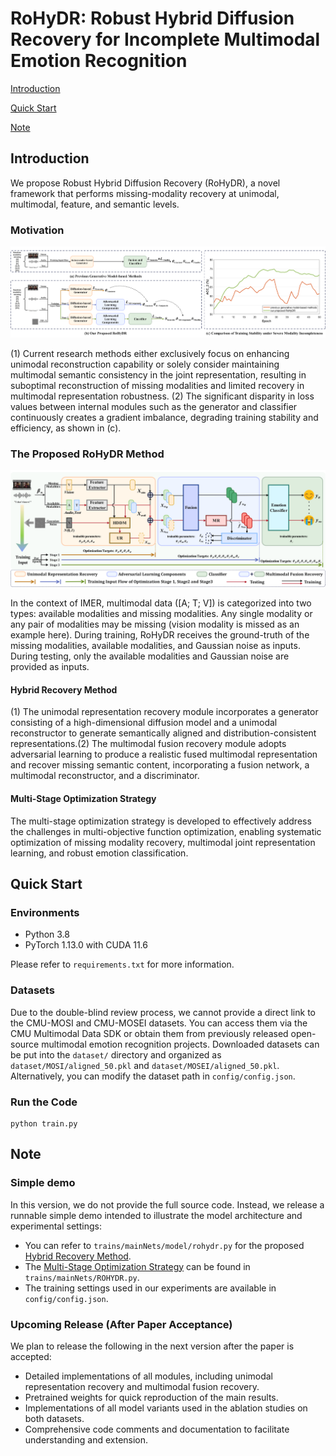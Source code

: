 # RoHyDR: Robust Hybrid Diffusion Recovery for Incomplete Multimodal Emotion Recognition

[Introduction](#introduction)

[Quick Start](#quick-start)

[Note](#note)

## Introduction
We propose Robust Hybrid Diffusion Recovery (RoHyDR), a novel framework that performs missing-modality recovery at unimodal, multimodal, feature, and semantic levels.

### Motivation
 ![](figs/introduction.png)

 (1) Current research methods either exclusively focus on enhancing unimodal reconstruction capability or solely consider maintaining 
multimodal semantic consistency in the joint representation, resulting in suboptimal reconstruction of missing modalities and limited recovery in multimodal representation robustness. (2) The significant disparity in loss values between internal modules such as the generator and classifier continuously creates a gradient imbalance, degrading training stability and efficiency, as shown in (c).


### The Proposed RoHyDR Method

![](figs/framework.png)

In the context of IMER, multimodal data \([A; T; V]\) is categorized into two types: available modalities and missing modalities. Any single modality or any pair of modalities may be missing (vision modality is missed as an example here). During training, RoHyDR receives the ground-truth of the missing modalities, available modalities, and Gaussian noise as inputs. During testing, only the available modalities and Gaussian noise are provided as inputs.

#### Hybrid Recovery Method
(1) The unimodal representation recovery module incorporates a generator consisting of a high-dimensional diffusion model and a unimodal reconstructor to generate semantically aligned and distribution-consistent representations.(2) The multimodal fusion recovery module adopts adversarial learning to produce a realistic fused multimodal representation and recover missing semantic content, incorporating a fusion network, a multimodal reconstructor, and a discriminator.

#### Multi-Stage Optimization Strategy

The multi-stage optimization strategy is developed to effectively address the challenges in multi-objective function optimization, enabling systematic optimization of missing modality recovery, multimodal joint representation learning, and robust emotion classification.

## Quick Start

### Environments

- Python 3.8
- PyTorch 1.13.0 with CUDA 11.6

Please refer to `requirements.txt` for more information.


### Datasets
Due to the double-blind review process, we cannot provide a direct link to the CMU-MOSI and CMU-MOSEI datasets. You can access them via the CMU Multimodal Data SDK or obtain them from previously released open-source multimodal emotion recognition projects. 
Downloaded datasets can be put into the `dataset/` directory and organized as `dataset/MOSI/aligned_50.pkl` and `dataset/MOSEI/aligned_50.pkl`. Alternatively, you can modify the dataset path in `config/config.json`.



### Run the Code

```
python train.py
```

## Note

### Simple demo

In this version, we do not provide the full source code. Instead, we release a runnable simple demo intended to illustrate the model architecture and experimental settings:
- You can refer to `trains/mainNets/model/rohydr.py` for the proposed [Hybrid Recovery Method](#hybrid-recovery-method).
- The [Multi-Stage Optimization Strategy](#multi-stage-optimization-strategy) can be found in `trains/mainNets/ROHYDR.py`.
- The training settings used in our experiments are available in `config/config.json`.

### Upcoming Release (After Paper Acceptance)
We plan to release the following in the next version after the paper is accepted:
- Detailed implementations of all modules, including unimodal representation recovery and multimodal fusion recovery.
- Pretrained weights for quick reproduction of the main results.
- Implementations of all model variants used in the ablation studies on both datasets.
- Comprehensive code comments and documentation to facilitate understanding and extension.
